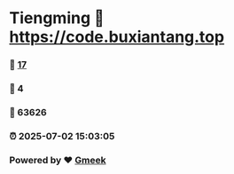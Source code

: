 # Tiengming :link: https://code.buxiantang.top 
### :page_facing_up: [17](https://code.buxiantang.top/tag.html) 
### :speech_balloon: 4 
### :hibiscus: 63626 
### :alarm_clock: 2025-07-02 15:03:05 
### Powered by :heart: [Gmeek](https://github.com/Meekdai/Gmeek)
